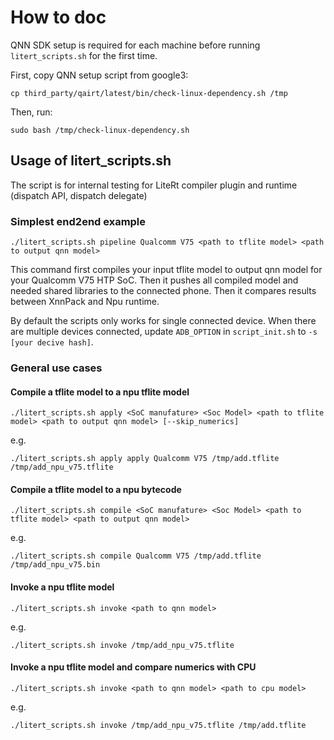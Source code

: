 # How to doc

QNN SDK setup is required for each machine before running `litert_scripts.sh`
for the first time.

First, copy QNN setup script from google3:

```
cp third_party/qairt/latest/bin/check-linux-dependency.sh /tmp
```

Then, run:

```
sudo bash /tmp/check-linux-dependency.sh
```

## Usage of litert_scripts.sh

The script is for internal testing for LiteRt compiler plugin and runtime
(dispatch API, dispatch delegate)

### Simplest end2end example

```
./litert_scripts.sh pipeline Qualcomm V75 <path to tflite model> <path to output qnn model>
```

This command first compiles your input tflite model to output qnn model for your
Qualcomm V75 HTP SoC. Then it pushes all compiled model and needed shared
libraries to the connected phone. Then it compares results between XnnPack and
Npu runtime.

By default the scripts only works for single connected device. When there are
multiple devices connected, update `ADB_OPTION` in `script_init.sh` to `-s [your
decive hash]`.

### General use cases

#### Compile a tflite model to a npu tflite model

```
./litert_scripts.sh apply <SoC manufature> <Soc Model> <path to tflite model> <path to output qnn model> [--skip_numerics]
```

e.g.

```
./litert_scripts.sh apply apply Qualcomm V75 /tmp/add.tflite /tmp/add_npu_v75.tflite
```

#### Compile a tflite model to a npu bytecode

```
./litert_scripts.sh compile <SoC manufature> <Soc Model> <path to tflite model> <path to output qnn model>
```

e.g.

```
./litert_scripts.sh compile Qualcomm V75 /tmp/add.tflite /tmp/add_npu_v75.bin
```

#### Invoke a npu tflite model

```
./litert_scripts.sh invoke <path to qnn model>
```

e.g.

```
./litert_scripts.sh invoke /tmp/add_npu_v75.tflite
```

#### Invoke a npu tflite model and compare numerics with CPU

```
./litert_scripts.sh invoke <path to qnn model> <path to cpu model>
```

e.g.

```
./litert_scripts.sh invoke /tmp/add_npu_v75.tflite /tmp/add.tflite
```

